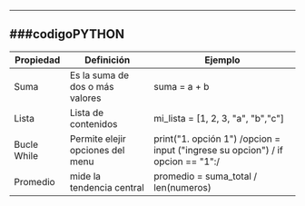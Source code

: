-------------                    
 ###codigoPYTHON
 -------------                   
Propiedad  |  Definición |   Ejemplo
------------- | -------------   | -------------
Suma |  Es la suma de dos  o más valores  |  suma = a + b 
Lista  |  Lista de contenidos   |  mi_lista = [1, 2, 3, "a", "b","c"]
 Bucle While  | Permite elejir opciones del menu  | print("1. opción 1")            /opcion = input ("ingrese su opcion")    / if opcion == "1":/
Promedio  | mide la tendencia central | promedio = suma_total / len(numeros)
